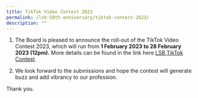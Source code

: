 ```yaml
---
title: TikTok Video Contest 2023
permalink: /lsb-50th-anniversary/tiktok-contest-2023/
description: ""
---
```

1. The Board is pleased to announce the roll-out of the TikTok Video Contest 2023, which will run from **1 February 2023 to 28 February 2023 (12pm).** More details can be found in the link here [LSB TikTok Contest](/files/TikTok_contest_final.pdf).<br>















2. We look forward to the submissions and hope the contest will generate buzz and add vibrancy to our profession.<br>

Thank you. <br>